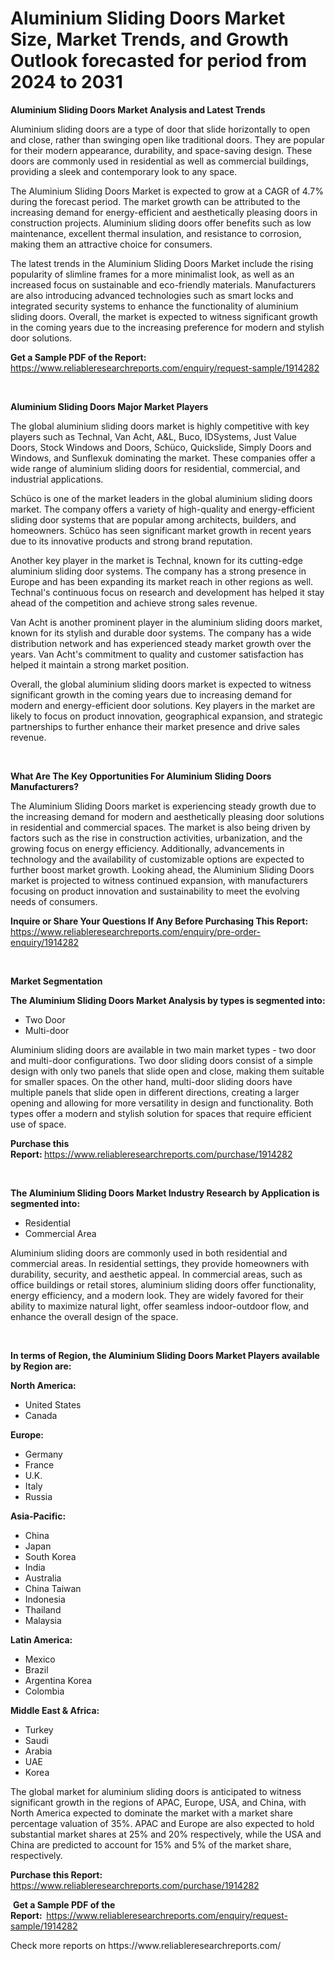 <p><h1>Aluminium Sliding Doors Market Size, Market Trends, and Growth Outlook forecasted for period from 2024 to 2031</h1></p><p><strong>Aluminium Sliding Doors Market Analysis and Latest Trends</strong></p>
<p><p>Aluminium sliding doors are a type of door that slide horizontally to open and close, rather than swinging open like traditional doors. They are popular for their modern appearance, durability, and space-saving design. These doors are commonly used in residential as well as commercial buildings, providing a sleek and contemporary look to any space.</p><p>The Aluminium Sliding Doors Market is expected to grow at a CAGR of 4.7% during the forecast period. The market growth can be attributed to the increasing demand for energy-efficient and aesthetically pleasing doors in construction projects. Aluminium sliding doors offer benefits such as low maintenance, excellent thermal insulation, and resistance to corrosion, making them an attractive choice for consumers.</p><p>The latest trends in the Aluminium Sliding Doors Market include the rising popularity of slimline frames for a more minimalist look, as well as an increased focus on sustainable and eco-friendly materials. Manufacturers are also introducing advanced technologies such as smart locks and integrated security systems to enhance the functionality of aluminium sliding doors. Overall, the market is expected to witness significant growth in the coming years due to the increasing preference for modern and stylish door solutions.</p></p>
<p><strong>Get a Sample PDF of the Report:&nbsp;</strong> <a href="https://www.reliableresearchreports.com/enquiry/request-sample/1914282">https://www.reliableresearchreports.com/enquiry/request-sample/1914282</a></p>
<p>&nbsp;</p>
<p><strong>Aluminium Sliding Doors Major Market Players</strong></p>
<p><p>The global aluminium sliding doors market is highly competitive with key players such as Technal, Van Acht, A&L, Buco, IDSystems, Just Value Doors, Stock Windows and Doors, Schüco, Quickslide, Simply Doors and Windows, and Sunflexuk dominating the market. These companies offer a wide range of aluminium sliding doors for residential, commercial, and industrial applications.</p><p>Schüco is one of the market leaders in the global aluminium sliding doors market. The company offers a variety of high-quality and energy-efficient sliding door systems that are popular among architects, builders, and homeowners. Schüco has seen significant market growth in recent years due to its innovative products and strong brand reputation.</p><p>Another key player in the market is Technal, known for its cutting-edge aluminium sliding door systems. The company has a strong presence in Europe and has been expanding its market reach in other regions as well. Technal's continuous focus on research and development has helped it stay ahead of the competition and achieve strong sales revenue.</p><p>Van Acht is another prominent player in the aluminium sliding doors market, known for its stylish and durable door systems. The company has a wide distribution network and has experienced steady market growth over the years. Van Acht's commitment to quality and customer satisfaction has helped it maintain a strong market position.</p><p>Overall, the global aluminium sliding doors market is expected to witness significant growth in the coming years due to increasing demand for modern and energy-efficient door solutions. Key players in the market are likely to focus on product innovation, geographical expansion, and strategic partnerships to further enhance their market presence and drive sales revenue.</p></p>
<p>&nbsp;</p>
<p><strong>What Are The Key Opportunities For Aluminium Sliding Doors Manufacturers?</strong></p>
<p><p>The Aluminium Sliding Doors market is experiencing steady growth due to the increasing demand for modern and aesthetically pleasing door solutions in residential and commercial spaces. The market is also being driven by factors such as the rise in construction activities, urbanization, and the growing focus on energy efficiency. Additionally, advancements in technology and the availability of customizable options are expected to further boost market growth. Looking ahead, the Aluminium Sliding Doors market is projected to witness continued expansion, with manufacturers focusing on product innovation and sustainability to meet the evolving needs of consumers.</p></p>
<p><strong>Inquire or Share Your Questions If Any Before Purchasing This Report:</strong> <a href="https://www.reliableresearchreports.com/enquiry/pre-order-enquiry/1914282">https://www.reliableresearchreports.com/enquiry/pre-order-enquiry/1914282</a></p>
<p>&nbsp;</p>
<p><strong>Market Segmentation</strong></p>
<p><strong>The Aluminium Sliding Doors Market Analysis by types is segmented into:</strong></p>
<p><ul><li>Two Door</li><li>Multi-door</li></ul></p>
<p><p>Aluminium sliding doors are available in two main market types - two door and multi-door configurations. Two door sliding doors consist of a simple design with only two panels that slide open and close, making them suitable for smaller spaces. On the other hand, multi-door sliding doors have multiple panels that slide open in different directions, creating a larger opening and allowing for more versatility in design and functionality. Both types offer a modern and stylish solution for spaces that require efficient use of space.</p></p>
<p><strong>Purchase this Report:&nbsp;</strong><a href="https://www.reliableresearchreports.com/purchase/1914282">https://www.reliableresearchreports.com/purchase/1914282</a></p>
<p>&nbsp;</p>
<p><strong>The Aluminium Sliding Doors Market Industry Research by Application is segmented into:</strong></p>
<p><ul><li>Residential</li><li>Commercial Area</li></ul></p>
<p><p>Aluminium sliding doors are commonly used in both residential and commercial areas. In residential settings, they provide homeowners with durability, security, and aesthetic appeal. In commercial areas, such as office buildings or retail stores, aluminium sliding doors offer functionality, energy efficiency, and a modern look. They are widely favored for their ability to maximize natural light, offer seamless indoor-outdoor flow, and enhance the overall design of the space.</p></p>
<p>&nbsp;</p>
<p><strong>In terms of Region, the Aluminium Sliding Doors Market Players available by Region are:</strong></p>
<p>
    <p> <strong> North America: </strong>
        <ul>
            <li>United States</li>
            <li>Canada</li>
        </ul>
        </p> 
    <p> <strong> Europe: </strong>
        <ul>
            <li>Germany</li>
            <li>France</li>
            <li>U.K.</li>
            <li>Italy</li>
            <li>Russia</li>
        </ul>
        </p> 
    <p> <strong> Asia-Pacific: </strong>
        <ul>
            <li>China</li>
            <li>Japan</li>
            <li>South Korea</li>
            <li>India</li>
            <li>Australia</li>
            <li>China Taiwan</li>
            <li>Indonesia</li>
            <li>Thailand</li>
            <li>Malaysia</li>
        </ul>
        </p> 
    <p> <strong> Latin America: </strong>
        <ul>
            <li>Mexico</li>
            <li>Brazil</li>
            <li>Argentina Korea</li>
            <li>Colombia</li>
        </ul>
        </p> 
    <p> <strong> Middle East & Africa: </strong>
        <ul>
            <li>Turkey</li>
            <li>Saudi</li>
            <li>Arabia</li>
            <li>UAE</li>
            <li>Korea</li>
        </ul>
    </p>
    </p>
<p><p>The global market for aluminium sliding doors is anticipated to witness significant growth in the regions of APAC, Europe, USA, and China, with North America expected to dominate the market with a market share percentage valuation of 35%. APAC and Europe are also expected to hold substantial market shares at 25% and 20% respectively, while the USA and China are predicted to account for 15% and 5% of the market share, respectively.</p></p>
<p><strong>Purchase this Report: </strong><a href="https://www.reliableresearchreports.com/purchase/1914282">https://www.reliableresearchreports.com/purchase/1914282</a></p>
<p>&nbsp;<strong>Get a Sample PDF of the Report:&nbsp;&nbsp;</strong><a href="https://www.reliableresearchreports.com/enquiry/request-sample/1914282">https://www.reliableresearchreports.com/enquiry/request-sample/1914282</a></p>
<p><strong></strong></p>
<p>Check more reports on https://www.reliableresearchreports.com/</p>